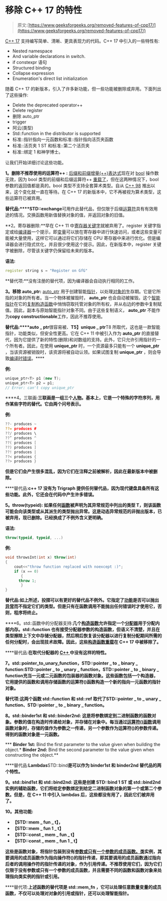 # 移除 C++ 17 的特性

> 原文:[https://www.geeksforgeeks.org/removed-features-of-cpp17/](https://www.geeksforgeeks.org/removed-features-of-cpp17/)

[C++ 17](https://www.geeksforgeeks.org/features-of-c17-with-examples/) 支持编写简单、清晰、更具表现力的代码。C++ 17 中引入的一些特性有:

*   Nested namespace
*   And variable declarations in switch.
*   if constexpr 语句
*   Structured binding
*   Collapse expression
*   Enumeration's direct list initialization

随着 C++ 17 的新版本，引入了许多新功能，但一些功能被删除或弃用。下面列出了这些操作:

*   Delete the deprecated operator++
*   Delete register
*   删除 auto_ptr
*   trigger
*   阿云(类型)
*   Std::function in the distributor is supported
*   标准::指针指向一元函数和标准::指针指向活页夹函数
*   标准::活页夹 1 ST 和标准::第二个活页夹
*   标准::绑定 1 和神学博士。

让我们开始详细讨论这些功能。

**1。删除不推荐使用的运算符++ :** [后缀和前缀增量(++)表达式](https://www.geeksforgeeks.org/pre-increment-and-post-increment-in-c/)现在对 [bool](https://www.geeksforgeeks.org/bool-data-type-in-c/) 操作数无效，因为 bool 类型的前缀和后缀运算符++ [重载了](https://www.geeksforgeeks.org/operator-overloading-c/)，但在这两种情况下，bool 参数的返回值都是真的。bool 类型不支持全套算术类型。自从 [C++ 98](https://www.geeksforgeeks.org/history-of-c/) 推出以来，这个变化就一直在等待。在 C++ 17 的新版本中，它不再被视为算术类型，这些运算符已被弃用。

**替代品:****STD::exchange**可用作此替代品，但仅限于后缀[运算符](https://www.geeksforgeeks.org/operators-c-c/)具有有效用途的情况。交换函数用新值替换对象的值，并返回对象的旧值。

**2。寄存器删除:**早在 C++ 11 中[寄存器关键字](https://www.geeksforgeeks.org/understanding-register-keyword/)就被弃用了。register 关键字指定或给[编译器](https://www.geeksforgeeks.org/phases-of-a-compiler/)一个提示，即[变量](https://www.geeksforgeeks.org/variables-in-c/)可以放在寄存器中进行快速访问，或者这些变量可能被大量使用，这样它可以通过将它们存储在 CPU 寄存器中来进行优化。但是编译器会进行隐式优化，并且很少使用这个提示。因此，在新版本中，register 关键字被删除，尽管该关键字仍保留给未来的版本。

**语法:**

```cpp
register string s = "Register on GfG"
```

**替代项:**没有注册的替代项，因为编译器会自动执行相同的工作。

**3。移除 auto_ptr:** [auto_ptr](https://www.geeksforgeeks.org/auto_ptr-unique_ptr-shared_ptr-weak_ptr-2/) 用于创建智能[指针](https://www.geeksforgeeks.org/pointers-in-c-and-c-set-1-introduction-arithmetic-and-array/)，以处理[对象的](https://www.geeksforgeeks.org/c-classes-and-objects/)生存期。它是它所指的对象的所有者。当一个物体被摧毁时， **auto_ptr** 也会自动被摧毁。这个[智能指针](https://www.geeksforgeeks.org/smart-pointers-cpp/)在它的[复制构造函数](https://www.geeksforgeeks.org/copy-constructor-in-cpp/)中悄悄窃取托管对象的所有权，并从右边的参数中复制赋值。因此，副本与原始智能指针对象不同。由于这些复制语义， **auto_ptr** 不能作为**copy constructionable**工作，因此不推荐使用。

**替代品:****auto _ ptr**很容易被、**T5】unique _ ptr**T8 所取代，这也是一款智能指针，功能类似，但安全性更高。它在 C++ 11 中被引入作为 **auto_ptr** 的直接替代，因为它提供了新的特性(删除)和对数组的支持。此外，它只允许引用指针的一个所有者。因此，在使用 **unique_ptr** 时，一个资源最多只能有一个 **unique_ptr** ，当该资源被销毁时，该资源将被自动认领。如果试图复制 **unique_ptr** ，则会导致[编译时错误](https://www.geeksforgeeks.org/difference-between-compile-time-errors-and-runtime-errors/)。****

****例:****

```cpp
unique_ptr<T> p1 (new T);
unique_ptr<T> p2 = p1; 
// Error: can't copy unique_ptr
```

****4。三联画:**三联画是一组三个[人物](https://www.geeksforgeeks.org/character-arithmetic-c-c/)。基本上，它是一个特殊的字符序列，用作某些字符的替代。它由两个问号表示。**

****例:****

```cpp
??- produces ~ 
??= produces #
??/ produces \
??’ produces ^
??( produces [
??) produces ]
??! produces |
??< produces {
??> produces }
```

**但是它们会产生很多混乱，因为它们在注释之前被解析，因此在最新版本中被删除。**

****替代品:**c++ 17 没有为 Trigraph 提供任何替代品，因为现代键盘具备所有这些功能。此外，它还会在代码中产生许多错误。**

****5。throw(typeid):** 如果任何[函数](https://www.geeksforgeeks.org/functions-in-c/)被声明为其异常规范中列出的类型 T，则该函数可能会向该类型或从其派生的类型抛出异常。这是动态异常规范的非抛出版本，已被弃用，现已删除。已经换成了**不例外**含义更明确。**

****语法:****

```cpp
throw(typeid, typeid, ...)
```

****例:****

```cpp
void throwsInt(int x) throw(int) 
{  
    cout<<"throw function replaced with noexcept :)";  
    if (x == 0) 
       { 
      throw 1;  
       }
} 
```

****替代品:**如上所述，投掷可以有更好的替代品**不例外**。它指定了[功能](https://www.geeksforgeeks.org/functions-in-c/)是否可以抛出[异常](https://www.geeksforgeeks.org/exception-handling-c/)而不指定它们的类型。但是只有在函数调用不能抛出任何错误时才使用它，否则，程序将终止。**

****6。std::函数中的分配器支持:**几个[构造函数](https://www.geeksforgeeks.org/constructors-c/)允许指定一个[分配器](https://www.geeksforgeeks.org/stdallocator-in-cpp-with-examples/)用于分配内部内存。std::function 也有接受分配器参数的构造函数，但语义不清楚，并且在类型擦除上下文中存储分配器，然后稍后恢复该分配器以进行复制分配期间所需的任何分配时，会出现技术故障。因此，这些[构造函数重载](https://www.geeksforgeeks.org/constructor-overloading-c/)在 C++ 17 中被移除了。**

****替代品:**在取代分配器的 [C++ ](https://www.geeksforgeeks.org/c-plus-plus/) 中没有这样的特性。**

****7。std::pointer_to_unary_function，STD::pointer _ to _ binary _ function:STD::pointer _ to _ unary _ function**，**STD::pointer _ to _ binary _ function**充当一元或二元函数的包装器的函数对象。这些函数包括一个**构造器**，它用提供的函数和调用存储函数的运算符()函数构造一个新的**指向一元函数的指针**对象。**

****替代项:**这两个函数 **std::function** 和 **std::ref** 取代了**STD::pointer _ to _ unary _ function**、**STD::pointer _ to _ binary _ function**。**

****8。std::binder1st 和 std::binder2nd:** 这是将参数绑定到二进制函数的函数对象。参数的值在构造时传递给对象，并存储在对象中。每当通过[运算符()函数](https://www.geeksforgeeks.org/operator-overloading-c/)调用函数对象时，存储的值作为参数之一传递，另一个参数作为运算符()的参数传递。得到的函数对象是一元函数。**

***   **Binder 1st:** Bind the first parameter to the value given when building the object.*   **Binder 2nd:** Bind the second parameter to the value given when constructing the object.**

****替代品:****Lambdas****STD::bind**是可以作为 binder1st 和 binder2nd 替代品的两个特性。**

****9。std::bind1st 和 std::bind2nd:** 这些是创建 STD::bind 1 ST 或 std::bind2nd 实例的辅助函数，它们将给定参数绑定到给定二进制函数对象的第一个或第二个参数。但是，在 C++ 11 中引入 lambdas 后，这些都没有用了，因此它们被弃用了。**

****10。其他功能:****

*   **【STD::mem _ fun _ t】，**
*   **【STD::mem _ fun 1 _ t】**
*   **【STD::const _ mem _ fun _ t】**
*   **【STD::const _ mem _ fun 1 _ t】**

**这些是函数对象，将指针包装到没有[参数或只有一个参数的成员函数。](https://www.geeksforgeeks.org/parameter-passing-techniques-in-c-cpp/)[类](https://www.geeksforgeeks.org/c-classes-and-objects/)实例，其要调用的成员函数作为指向操作符()的指针传递，即其要调用的成员函数通过指向后者的调用操作符的指针传递的对象，作为引用传递。不推荐使用它们，因为它们仅限于没有参数或只有一个参数的成员函数，并且需要不同的函数和函数对象来处理指向类实例的指针或引用。**

****替代项:**上述函数的替代项是 **std::mem_fn** ，它可以处理任意数量变量的成员函数，不仅可以处理对对象的引用或指针，还可以处理智能指针。**
